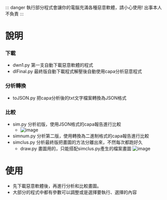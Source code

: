 ::: danger
執行部分程式會讓你的電腦充滿各種惡意軟體，請小心使用!
出事本人不負責
:::

# 說明

### 下載
- dwn1.py 第一支自動下載惡意軟體的程式
- dlFinal.py 最終版自動下載程式解壓後自動使用capa分析惡意程式

### 分析轉換
- toJSON.py 把capa分析後的txt文字檔案轉換為JSON格式

### 比較
- sim.py 分析初版，使用JSON格式的capa報告進行比較
  - ![image](https://github.com/user-attachments/assets/48b0b984-23f3-4a8a-b958-6aee8d98bf6b)
- simnum.py 分析第二版，使用轉換為二進制格式的capa報告進行比較
- simclus.py 分析最終版把畫圖的方法分離出來，不然每次都跑好久
  - draw.py 畫圖用的，只能搭配simclus.py產生的檔案畫圖
    ![image](https://github.com/user-attachments/assets/d175d9fe-c4c8-4009-994f-5ca493632459)

 
# 使用
- 先下載惡意軟體後，再進行分析和比較畫圖。
- 大部分的程式中都有參數可以調整或是選擇要執行、選擇的內容
